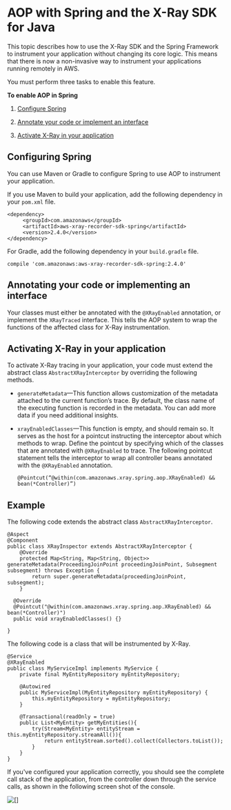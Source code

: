 # AOP with Spring and the X\-Ray SDK for Java<a name="xray-sdk-java-aop-spring"></a>

This topic describes how to use the X\-Ray SDK and the Spring Framework to instrument your application without changing its core logic\. This means that there is now a non\-invasive way to instrument your applications running remotely in AWS\.

You must perform three tasks to enable this feature\.

**To enable AOP in Spring**

1. [Configure Spring](#xray-sdk-java-aop-spring-configuration)

1. [Annotate your code or implement an interface](#xray-sdk-java-aop-annotate-or-implement)

1. [Activate X\-Ray in your application](#xray-sdk-java-aop-activate-xray)

## Configuring Spring<a name="xray-sdk-java-aop-spring-configuration"></a>

You can use Maven or Gradle to configure Spring to use AOP to instrument your application\.

If you use Maven to build your application, add the following dependency in your `pom.xml` file\.

```
<dependency> 
     <groupId>com.amazonaws</groupId> 
     <artifactId>aws-xray-recorder-sdk-spring</artifactId> 
     <version>2.4.0</version> 
</dependency>
```

For Gradle, add the following dependency in your `build.gradle` file\.

```
compile 'com.amazonaws:aws-xray-recorder-sdk-spring:2.4.0'
```

## Annotating your code or implementing an interface<a name="xray-sdk-java-aop-annotate-or-implement"></a>

Your classes must either be annotated with the `@XRayEnabled` annotation, or implement the `XRayTraced` interface\. This tells the AOP system to wrap the functions of the affected class for X\-Ray instrumentation\.

## Activating X\-Ray in your application<a name="xray-sdk-java-aop-activate-xray"></a>

To activate X\-Ray tracing in your application, your code must extend the abstract class `AbstractXRayInterceptor` by overriding the following methods\.
+ `generateMetadata`—This function allows customization of the metadata attached to the current function’s trace\. By default, the class name of the executing function is recorded in the metadata\. You can add more data if you need additional insights\.
+ `xrayEnabledClasses`—This function is empty, and should remain so\. It serves as the host for a pointcut instructing the interceptor about which methods to wrap\. Define the pointcut by specifying which of the classes that are annotated with `@XRayEnabled` to trace\. The following pointcut statement tells the interceptor to wrap all controller beans annotated with the `@XRayEnabled` annotation\.

  ```
  @Pointcut(“@within(com.amazonaws.xray.spring.aop.XRayEnabled) && bean(*Controller)”)
  ```

## Example<a name="xray-sdk-java-aop-example"></a>

The following code extends the abstract class `AbstractXRayInterceptor`\.

```
@Aspect
@Component
public class XRayInspector extends AbstractXRayInterceptor {    
    @Override    
    protected Map<String, Map<String, Object>> generateMetadata(ProceedingJoinPoint proceedingJoinPoint, Subsegment subsegment) throws Exception {      
        return super.generateMetadata(proceedingJoinPoint, subsegment);    
    }    
  
  @Override    
  @Pointcut("@within(com.amazonaws.xray.spring.aop.XRayEnabled) && bean(*Controller)")    
  public void xrayEnabledClasses() {}
  
}
```

The following code is a class that will be instrumented by X\-Ray\.

```
@Service
@XRayEnabled
public class MyServiceImpl implements MyService {    
    private final MyEntityRepository myEntityRepository;    
    
    @Autowired    
    public MyServiceImpl(MyEntityRepository myEntityRepository) {        
        this.myEntityRepository = myEntityRepository;    
    }    
    
    @Transactional(readOnly = true)    
    public List<MyEntity> getMyEntities(){        
        try(Stream<MyEntity> entityStream = this.myEntityRepository.streamAll()){            
            return entityStream.sorted().collect(Collectors.toList());        
        }    
    }
}
```

If you've configured your application correctly, you should see the complete call stack of the application, from the controller down through the service calls, as shown in the following screen shot of the console\.

![\[\]](http://docs.aws.amazon.com/xray/latest/devguide/images/aop-spring-console.png)
